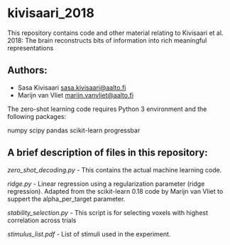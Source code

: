 # kivisaari_2018
This repository contains code and other material relating to Kivisaari et al. 2018: The brain reconstructs bits of 
information into rich meaningful representations


## Authors:
- Sasa Kivisaari sasa.kivisaari@aalto.fi
- Marijn van Vliet marijn.vanvliet@aalto.fi


The zero-shot learning code requires Python 3 environment and the following
packages:

numpy
scipy
pandas
scikit-learn
progressbar



## A brief description of files in this repository:

*zero_shot_decoding.py* - This contains the actual machine learning code. 

*ridge.py* - Linear regression using a regularization parameter (ridge regression).
Adapted from the scikit-learn 0.18 code by Marijn van Vliet to suppert the
alpha_per_target parameter.

*stability_selection.py* - This script is for selecting voxels with highest 
correlation across trials

*stimulus_list.pdf* - List of stimuli used in the experiment. 

